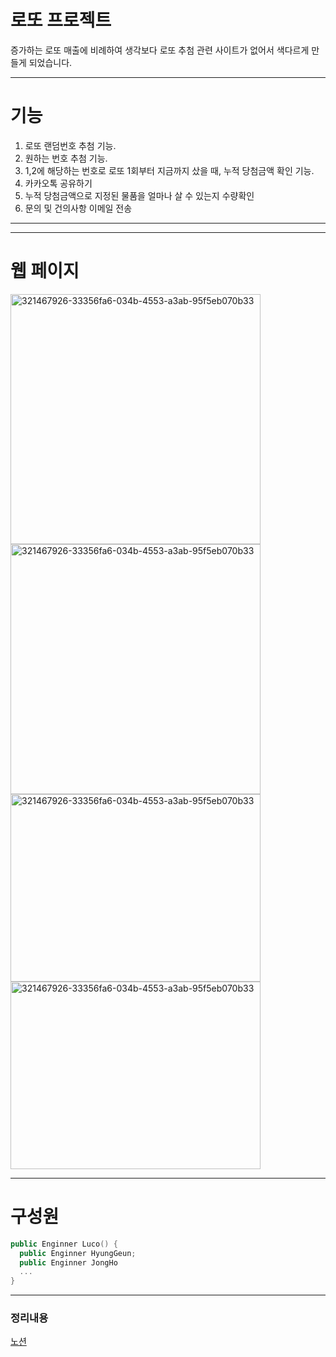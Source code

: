 # 로또 프로젝트 
증가하는 로또 매출에 비례하여 생각보다 로또 추첨 관련 사이트가 없어서 색다르게 만들게 되었습니다.


---

# 기능

1) 로또 랜덤번호 추첨 기능.
2) 원하는 번호 추첨 기능.
3) 1,2에 해당하는 번호로 로또 1회부터 지금까지 샀을 때, 누적 당첨금액 확인 기능.
4) 카카오톡 공유하기
5) 누적 당첨금액으로 지정된 물품을 얼마나 살 수 있는지 수량확인
6) 문의 및 건의사항 이메일 전송

---


  





---
# 웹 페이지    

<img width="400" alt="321467926-33356fa6-034b-4553-a3ab-95f5eb070b33" src="https://github.com/HyungGeun94/luko6/assets/152036928/7f0c4d40-479f-41fb-b9cd-17946269b3d3">
<img width="400" alt="321467926-33356fa6-034b-4553-a3ab-95f5eb070b33" src="https://github.com/HyungGeun94/luko6/assets/152036928/d5f91bf1-e24c-4306-9cb2-340987b7ceae">
<img width="400" height = "300" alt="321467926-33356fa6-034b-4553-a3ab-95f5eb070b33" src="https://github.com/HyungGeun94/luko6/assets/152036928/eaf8b1f1-0edc-4d59-b809-e890e98a66ea">
<img width="400" height = "300" alt="321467926-33356fa6-034b-4553-a3ab-95f5eb070b33" src="https://github.com/HyungGeun94/luko6/assets/152036928/a6280715-daf2-41dd-8055-cd1d33c8e918">


---


# 구성원
```swift
public Enginner Luco() {
  public Enginner HyungGeun;
  public Enginner JongHo
  ...
}
```


---


### 정리내용
[노션](https://lsh424.tistory.com/37)
